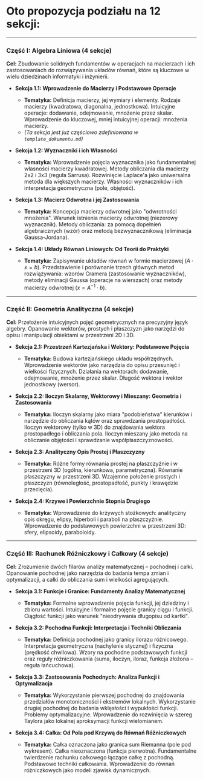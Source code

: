 # Oto propozycja podziału na 12 sekcji:

---

### **Część I: Algebra Liniowa (4 sekcje)**

**Cel:** Zbudowanie solidnych fundamentów w operacjach na macierzach i ich zastosowaniach do rozwiązywania układów równań, które są kluczowe w wielu dziedzinach informatyki i inżynierii.

* **Sekcja 1.1: Wprowadzenie do Macierzy i Podstawowe Operacje**
    * **Tematyka:** Definicja macierzy, jej wymiary i elementy. Rodzaje macierzy (kwadratowa, diagonalna, jednostkowa). Intuicyjne operacje: dodawanie, odejmowanie, mnożenie przez skalar. Wprowadzenie do kluczowej, mniej intuicyjnej operacji: mnożenia macierzy.
    * *(Ta sekcja jest już częściowo zdefiniowana w `template_dokumentu.md`)*

* **Sekcja 1.2: Wyznaczniki i ich Własności**
    * **Tematyka:** Wprowadzenie pojęcia wyznacznika jako fundamentalnej własności macierzy kwadratowej. Metody obliczania dla macierzy 2x2 i 3x3 (reguła Sarrusa). Rozwinięcie Laplace'a jako uniwersalna metoda dla większych macierzy. Własności wyznaczników i ich interpretacja geometryczna (pole, objętość).

* **Sekcja 1.3: Macierz Odwrotna i jej Zastosowania**
    * **Tematyka:** Koncepcja macierzy odwrotnej jako "odwrotności mnożenia". Warunek istnienia macierzy odwrotnej (niezerowy wyznacznik). Metody obliczania: za pomocą dopełnień algebraicznych (wzór) oraz metodą bezwyznacznikową (eliminacja Gaussa-Jordana).

* **Sekcja 1.4: Układy Równań Liniowych: Od Teorii do Praktyki**
    * **Tematyka:** Zapisywanie układów równań w formie macierzowej ($A \cdot x = b$). Przedstawienie i porównanie trzech głównych metod rozwiązywania: wzorów Cramera (zastosowanie wyznaczników), metody eliminacji Gaussa (operacje na wierszach) oraz metody macierzy odwrotnej ($x = A^{-1} \cdot b$).

---

### **Część II: Geometria Analityczna (4 sekcje)**

**Cel:** Przełożenie intuicyjnych pojęć geometrycznych na precyzyjny język algebry. Opanowanie wektorów, prostych i płaszczyzn jako narzędzi do opisu i manipulacji obiektami w przestrzeni 2D i 3D.

* **Sekcja 2.1: Przestrzeń Kartezjańska i Wektory: Podstawowe Pojęcia**
    * **Tematyka:** Budowa kartezjańskiego układu współrzędnych. Wprowadzenie wektorów jako narzędzia do opisu przesunięć i wielkości fizycznych. Działania na wektorach: dodawanie, odejmowanie, mnożenie przez skalar. Długość wektora i wektor jednostkowy (wersor).

* **Sekcja 2.2: Iloczyn Skalarny, Wektorowy i Mieszany: Geometria i Zastosowania**
    * **Tematyka:** Iloczyn skalarny jako miara "podobieństwa" kierunków i narzędzie do obliczania kątów oraz sprawdzania prostopadłości. Iloczyn wektorowy (tylko w 3D) do znajdowania wektora prostopadłego i obliczania pola. Iloczyn mieszany jako metoda na obliczanie objętości i sprawdzanie współpłaszczyznowości.

* **Sekcja 2.3: Analityczny Opis Prostej i Płaszczyzny**
    * **Tematyka:** Różne formy równania prostej na płaszczyźnie i w przestrzeni 3D (ogólna, kierunkowa, parametryczna). Równanie płaszczyzny w przestrzeni 3D. Wzajemne położenie prostych i płaszczyzn (równoległość, prostopadłość, punkty i krawędzie przecięcia).

* **Sekcja 2.4: Krzywe i Powierzchnie Stopnia Drugiego**
    * **Tematyka:** Wprowadzenie do krzywych stożkowych: analityczny opis okręgu, elipsy, hiperboli i paraboli na płaszczyźnie. Wprowadzenie do podstawowych powierzchni w przestrzeni 3D: sfery, elipsoidy, paraboloidy.

---

### **Część III: Rachunek Różniczkowy i Całkowy (4 sekcje)**

**Cel:** Zrozumienie dwóch filarów analizy matematycznej – pochodnej i całki. Opanowanie pochodnej jako narzędzia do badania tempa zmian i optymalizacji, a całki do obliczania sum i wielkości agregujących.

* **Sekcja 3.1: Funkcje i Granice: Fundamenty Analizy Matematycznej**
    * **Tematyka:** Formalne wprowadzenie pojęcia funkcji, jej dziedziny i zbioru wartości. Intuicyjne i formalne pojęcie granicy ciągu i funkcji. Ciągłość funkcji jako warunek "nieodrywania długopisu od kartki".

* **Sekcja 3.2: Pochodna Funkcji: Interpretacja i Techniki Obliczania**
    * **Tematyka:** Definicja pochodnej jako granicy ilorazu różnicowego. Interpretacja geometryczna (nachylenie stycznej) i fizyczna (prędkość chwilowa). Wzory na pochodne podstawowych funkcji oraz reguły różniczkowania (suma, iloczyn, iloraz, funkcja złożona – reguła łańcuchowa).

* **Sekcja 3.3: Zastosowania Pochodnych: Analiza Funkcji i Optymalizacja**
    * **Tematyka:** Wykorzystanie pierwszej pochodnej do znajdowania przedziałów monotoniczności i ekstremów lokalnych. Wykorzystanie drugiej pochodnej do badania wklęsłości i wypukłości funkcji. Problemy optymalizacyjne. Wprowadzenie do rozwinięcia w szereg Taylora jako lokalnej aproksymacji funkcji wielomianem.

* **Sekcja 3.4: Całka: Od Pola pod Krzywą do Równań Różniczkowych**
    * **Tematyka:** Całka oznaczona jako granica sum Riemanna (pole pod wykresem). Całka nieoznaczona (funkcja pierwotna). Fundamentalne twierdzenie rachunku całkowego łączące całkę z pochodną. Podstawowe techniki całkowania. Wprowadzenie do równań różniczkowych jako modeli zjawisk dynamicznych.